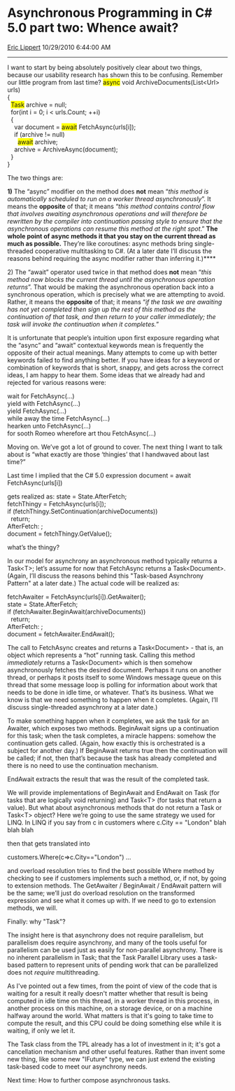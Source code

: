 <div id="page">

# Asynchronous Programming in C\# 5.0 part two: Whence await?

[Eric Lippert](https://social.msdn.microsoft.com/profile/Eric%20Lippert) 10/29/2010 6:44:00 AM

-----

<div id="content">

<div class="mine">

I want to start by being absolutely positively clear about two things, because our usability research has shown this to be confusing. Remember our little program from last time? <span class="code"><span style="background-color: #ffff00">async</span> void ArchiveDocuments(List\<Url\> urls)  
{  
  <span style="background-color: #ffff00">Task</span> archive = null;  
  for(int i = 0; i \< urls.Count; ++i)  
  {  
    var document = <span style="background-color: #ffff00">await</span> FetchAsync(urls\[i\]);  
    if (archive \!= null)  
      <span style="background-color: #ffff00">await</span> archive;  
    archive = ArchiveAsync(document);  
  }  
}</span>

The two things are:

**1)** The “async” modifier on the method does **not** mean “*this method is automatically scheduled to run on a worker thread asynchronously*”. It means the **opposite** of that; it means “*this method contains control flow that involves awaiting asynchronous operations and will therefore be rewritten by the compiler into continuation passing style to ensure that the asynchronous operations can resume this method at the right spot*.” **The whole point of async methods it that you stay on the current thread as much as possible.** They’re like coroutines: async methods bring single-threaded cooperative multitasking to C\#. (At a later date I’ll discuss the reasons behind requiring the async modifier rather than inferring it.)****

2\) The “await” operator used twice in that method does **not** mean “*this method now blocks the current thread until the asynchronous operation returns*”. That would be making the asynchronous operation back into a synchronous operation, which is precisely what we are attempting to avoid. Rather, it means the **opposite** of that; it means “*if the task we are awaiting has not yet completed then sign up the rest of this method as the continuation of that task, and then return to your caller immediately; the task will invoke the continuation when it completes.*”

It is unfortunate that people’s intuition upon first exposure regarding what the “async” and “await” contextual keywords mean is frequently the opposite of their actual meanings. Many attempts to come up with better keywords failed to find anything better. If you have ideas for a keyword or combination of keywords that is short, snappy, and gets across the correct ideas, I am happy to hear them. Some ideas that we already had and rejected for various reasons were:

<span class="code">wait for FetchAsync(…)  
yield with FetchAsync(…)  
yield FetchAsync(…)  
while away the time FetchAsync(…)  
hearken unto FetchAsync(…)  
for sooth Romeo wherefore art thou FetchAsync(…)</span>

Moving on. We’ve got a lot of ground to cover. The next thing I want to talk about is “what exactly are those ‘thingies’ that I handwaved about last time?”

Last time I implied that the C\# 5.0 expression <span class="code">document = await FetchAsync(urls\[i\])</span>

gets realized as: <span class="code">state = State.AfterFetch;  
fetchThingy = FetchAsync(urls\[i\]);  
if (fetchThingy.SetContinuation(archiveDocuments))  
  return;  
AfterFetch: ;  
document = fetchThingy.GetValue();</span>

what’s the thingy?

In our model for asynchrony an asynchronous method typically returns a <span class="code">Task\<T\></span>; let’s assume for now that <span class="code">FetchAsync</span> returns a Task\<Document\>. (Again, I’ll discuss the reasons behind this "Task-based Asynchrony Pattern" at a later date.) The actual code will be realized as:

<span class="code">fetchAwaiter = FetchAsync(urls\[i\]).GetAwaiter();  
state = State.AfterFetch;  
if (fetchAwaiter.BeginAwait(archiveDocuments))  
  return;  
AfterFetch: ;  
document = fetchAwaiter.EndAwait();</span>

The call to <span class="code">FetchAsync</span> creates and returns a <span class="code">Task\<Document\></span> - that is, an object which represents a “hot” running task. Calling this method *immediately* returns a <span class="code">Task\<Document\></span> which is then somehow asynchronously fetches the desired document. Perhaps it runs on another thread, or perhaps it posts itself to some Windows message queue on this thread that some message loop is polling for information about work that needs to be done in idle time, or whatever. That’s its business. What we know is that we need something to happen when it completes. (Again, I’ll discuss single-threaded asynchrony at a later date.)

To make something happen when it completes, we ask the task for an Awaiter, which exposes two methods. <span class="code">BeginAwait</span> signs up a continuation for this task; when the task completes, a miracle happens: somehow the continuation gets called. (Again, how exactly this is orchestrated is a subject for another day.) If <span class="code">BeginAwait</span> returns true then the continuation will be called; if not, then that’s because the task has already completed and there is no need to use the continuation mechanism.

<span class="code">EndAwait</span> extracts the result that was the result of the completed task.

We will provide implementations of <span class="code">BeginAwait</span> and <span class="code">EndAwait</span> on <span class="code">Task</span> (for tasks that are logically void returning) and <span class="code">Task\<T\></span> (for tasks that return a value). But what about asynchronous methods that do not return a <span class="code">Task</span> or <span class="code">Task\<T\></span> object? Here we’re going to use the same strategy we used for LINQ. In LINQ if you say <span class="code">from c in customers where c.City == "London" blah blah blah </span>

then that gets translated into

<span class="code">customers.Where(c=\>c.City=="London") …</span>

and overload resolution tries to find the best possible Where method by checking to see if customers implements such a method, or, if not, by going to extension methods. The <span class="code">GetAwaiter / BeginAwait / EndAwait</span> pattern will be the same; we’ll just do overload resolution on the transformed expression and see what it comes up with. If we need to go to extension methods, we will.

Finally: why "Task"?

The insight here is that asynchrony does not require parallelism, but parallelism does require asynchrony, and many of the tools useful for parallelism can be used just as easily for non-parallel asynchrony. There is no inherent parallelism in Task; that the Task Parallel Library uses a task-based pattern to represent units of pending work that can be parallelized does not *require* multithreading.

As I've pointed out a few times, from the point of view of the code that is waiting for a result it really doesn't matter whether that result is being computed in idle time on this thread, in a worker thread in this process, in another process on this machine, on a storage device, or on a machine halfway around the world. What matters is that it's going to take time to compute the result, and this CPU could be doing something else while it is waiting, if only we let it.

The Task class from the TPL already has a lot of investment in it; it's got a cancellation mechanism and other useful features. Rather than invent some new thing, like some new "IFuture" type, we can just extend the existing task-based code to meet our asynchrony needs.

Next time: How to further compose asynchronous tasks.

</div>

</div>

</div>

